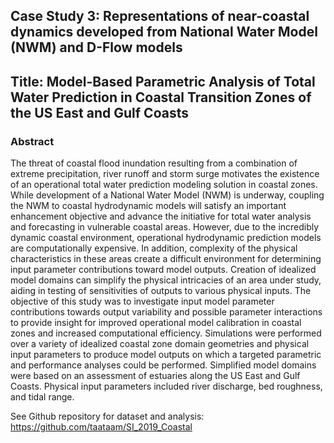 ## Case Study 3: Representations of near-coastal dynamics developed from National Water Model (NWM) and D-Flow models

## Title: Model-Based Parametric Analysis of Total Water Prediction in Coastal Transition Zones of the US East and Gulf Coasts

### Abstract
The threat of coastal flood inundation resulting from a combination of extreme precipitation, river runoff and storm surge motivates the existence of an operational total water prediction modeling solution in coastal zones.  While development of a National Water Model (NWM) is underway, coupling the NWM to coastal hydrodynamic models will satisfy an important enhancement objective and advance the initiative for total water analysis and forecasting in vulnerable coastal areas.  However, due to the incredibly dynamic coastal environment, operational hydrodynamic prediction models are computationally expensive.  In addition, complexity of the physical characteristics in these areas create a difficult environment for determining input parameter contributions toward model outputs.  Creation of idealized model domains can simplify the physical intricacies of an area under study, aiding in testing of sensitivities of outputs to various physical inputs.  The objective of this study was to investigate input model parameter contributions towards output variability and possible parameter interactions to provide insight for improved operational model calibration in coastal zones and increased computational efficiency.  Simulations were performed over a variety of idealized coastal zone domain geometries and physical input parameters to produce model outputs on which a targeted parametric and performance analyses could be performed.  Simplified model domains were based on an assessment of estuaries along the US East and Gulf Coasts.  Physical input parameters included river discharge, bed roughness, and tidal range.

See Github repository for dataset and analysis: https://github.com/taataam/SI_2019_Coastal
